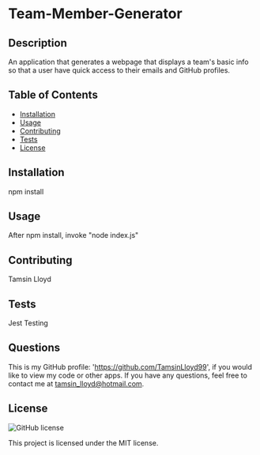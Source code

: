 # Team-Member-Generator

## Description
An application that generates a webpage that displays a team's basic info so that a user have quick access to their emails and GitHub profiles.

## Table of Contents
- [Installation](#installation)
- [Usage](#usage)
- [Contributing](#contributing)
- [Tests](#tests)
- [License](#license)

## Installation
npm install

## Usage
After npm install, invoke "node index.js"

## Contributing
Tamsin Lloyd

## Tests
Jest Testing

## Questions
This is my GitHub profile: 'https://github.com/TamsinLloyd99', if you would like to view my code or other apps. If you have any questions, feel free to contact me at tamsin_lloyd@hotmail.com.

## License

![GitHub license](https://img.shields.io/badge/license-MIT-blue.svg)

This project is licensed under the MIT license.
